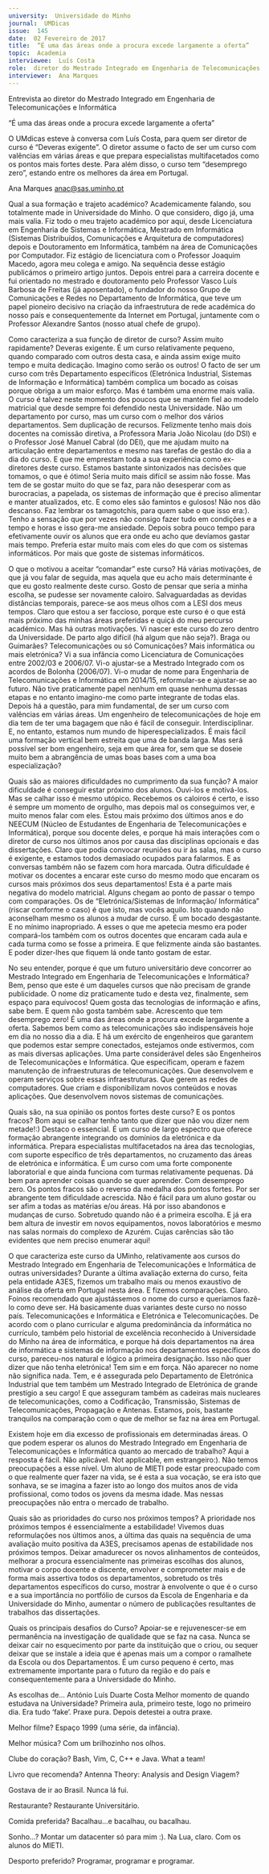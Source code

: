 ```yaml
---
university:  Universidade do Minho
journal:  UMDicas
issue:  145
date:  02 Fevereiro de 2017
title:  “É uma das áreas onde a procura excede largamente a oferta”
topic:  Academia
interviewee:  Luís Costa
role:  diretor do Mestrado Integrado em Engenharia de Telecomunicações e Informática
interviewer:  Ana Marques
---
```

 

 Entrevista ao diretor do Mestrado Integrado em Engenharia de Telecomunicações e Informática 

 “É uma das áreas onde a procura excede largamente a oferta”

 O UMdicas esteve à conversa com Luís Costa, para quem ser diretor de curso é “Deveras exigente”. O diretor assume o facto de ser um curso com valências em várias áreas e que prepara especialistas multifacetados como os pontos mais fortes deste. Para além disso, o curso tem “desemprego zero”, estando entre os melhores da área em Portugal.
 
 Ana Marques anac@sas.uminho.pt 

 Qual a sua formação e trajeto académico?
 Academicamente falando, sou totalmente made in Universidade do Minho. O que considero, digo já, uma mais valia. Fiz todo o meu trajeto académico por aqui, desde Licenciatura em Engenharia de Sistemas e Informática, Mestrado em Informática (Sistemas Distribuídos, Comunicações e Arquitetura de computadores) depois e Doutoramento em Informática, também na área de Comunicações por Computador. Fiz estágio de licenciatura com o Professor Joaquim Macedo, agora meu colega e amigo. Na sequência desse estágio publicámos o primeiro artigo juntos. Depois entrei para a carreira docente e fui orientado no mestrado e doutoramento pelo Professor Vasco Luís Barbosa de Freitas (já aposentado), o fundador do nosso Grupo de Comunicações e Redes no Departamento de Informática, que teve um papel pioneiro decisivo na criação da infraestrutura de rede académica do nosso país e consequentemente da Internet em Portugal, juntamente com o Professor Alexandre Santos (nosso atual chefe de grupo).

 Como caracteriza a sua função de diretor de curso?
 Assim muito rapidamente? Deveras exigente. É um curso relativamente pequeno, quando comparado com outros desta casa, e ainda assim exige muito tempo e muita dedicação. Imagino como serão os outros! O facto de ser um curso com três Departamento específicos (Eletrónica Industrial, Sistemas de Informação e Informática) também complica um bocado as coisas porque obriga a um maior esforço. Mas é também uma enorme mais valia. O curso é talvez neste momento dos poucos que se mantém fiel ao modelo matricial que desde sempre foi defendido nesta Universidade. Não um departamento por curso, mas um curso com o melhor dos vários departamentos. Sem duplicação de recursos. Felizmente tenho mais dois docentes na comissão diretiva, a Professora Maria João Nicolau (do DSI) e o Professor José Manuel Cabral (do DEI), que me ajudam muito na articulação entre departamentos e mesmo nas tarefas de gestão do dia a dia do curso. E que me emprestam toda a sua experiência como ex-diretores deste curso. Estamos bastante sintonizados nas decisões que tomamos, o que é ótimo! Seria muito mais difícil se assim não fosse. Mas tem de se gostar muito do que se faz, para não desesperar com as burocracias, a papelada, os sistemas de informação que é preciso alimentar e manter atualizados, etc. E como eles são famintos e gulosos! Não nos dão descanso. Faz lembrar os tamagotchis, para quem sabe o que isso era:). Tenho a sensação que por vezes não consigo fazer tudo em condições e a tempo e horas e isso gera-me ansiedade. Depois sobra pouco tempo para efetivamente ouvir os alunos que era onde eu acho que devíamos gastar mais tempo. Preferia estar muito mais com eles do que com os sistemas informáticos. Por mais que goste de sistemas informáticos.

 O que o motivou a aceitar “comandar” este curso?
 Há várias motivações, de que já vou falar de seguida, mas aquela que eu acho mais determinante é que eu gosto realmente deste curso. Gosto de pensar que seria a minha escolha, se pudesse ser novamente caloiro. Salvaguardadas as devidas distâncias temporais, parece-se aos meus olhos com a LESI dos meus tempos. Claro que estou a ser faccioso, porque este curso é o que está mais próximo das minhas áreas preferidas e quiçá do meu percurso académico. Mas há outras motivações. Vi nascer este curso do zero dentro da Universidade. De parto algo difícil (há algum que não seja?). Braga ou Guimarães? Telecomunicações ou só Comunicações? Mais informática ou mais eletrónica? Vi a sua infância como Licenciatura de Comunicações entre 2002/03 e 2006/07. Vi-o ajustar-se a Mestrado Integrado com os acordos de Bolonha (2006/07). Vi-o mudar de nome para Engenharia de Telecomunicações e Informática em 2014/15, reformular-se e ajustar-se ao futuro.
 Não tive praticamente papel nenhum em quase nenhuma dessas etapas e no entanto imagino-me como parte integrante de todas elas. Depois há a questão, para mim fundamental, de ser um curso com valências em várias áreas. Um engenheiro de telecomunicações de hoje em dia tem de ter uma bagagem que não é fácil de conseguir. Interdisciplinar. E, no entanto, estamos num mundo de hiperespecializados. É mais fácil uma formação vertical bem estreita que uma de banda larga. Mas será possível ser bom engenheiro, seja em que área for, sem que se doseie muito bem a abrangência de umas boas bases com a uma boa especialização?

 Quais são as maiores dificuldades no cumprimento da sua função?
 A maior dificuldade é conseguir estar próximo dos alunos. Ouvi-los e motivá-los. Mas se calhar isso é mesmo utópico. Recebemos os caloiros é certo, e isso é sempre um momento de orgulho, mas depois mal os conseguimos ver, e muito menos falar com eles. Estou mais próximo dos últimos anos e do NEECUM (Núcleo de Estudantes de Engenharia de Telecomunicações e Informática), porque sou docente deles, e porque há mais interações com o diretor de curso nos últimos anos por causa das disciplinas opcionais e das dissertações. Claro que podia convocar reuniões ou ir às salas, mas o curso é exigente, e estamos todos demasiado ocupados para falarmos. E as conversas também não se fazem com hora marcada. Outra dificuldade é motivar os docentes a encarar este curso do mesmo modo que encaram os cursos mais próximos dos seus departamentos! Esta é a parte mais negativa do modelo matricial. Alguns chegam ao ponto de passar o tempo com comparações.
 Os de “Eletrónica/Sistemas de Informação/ Informática” (riscar conforme o caso) é que isto, mas vocês aquilo. Isto quando não aconselham mesmo os alunos a mudar de curso. É um bocado desgastante. E no mínimo inapropriado. A esses o que me apetecia mesmo era poder compará-los também com os outros docentes que encaram cada aula e cada turma como se fosse a primeira. E que felizmente ainda são bastantes. E poder dizer-lhes que fiquem lá onde tanto gostam de estar.

 No seu entender, porque é que um futuro universitário deve concorrer ao Mestrado Integrado em Engenharia de Telecomunicações e Informática?
 Bem, penso que este é um daqueles cursos que não precisam de grande publicidade. O nome diz praticamente tudo e desta vez, finalmente, sem espaço para equívocos! Quem gosta das tecnologias de informação e afins, sabe bem. E quem não gosta também sabe. Acrescento que tem desemprego zero!
 É uma das áreas onde a procura excede largamente a oferta. Sabemos bem como as telecomunicações são indispensáveis hoje em dia no nosso dia a dia.
 E há um exército de engenheiros que garantem que podemos estar sempre conectados, estejamos onde estivermos, com as mais diversas aplicações.
 Uma parte considerável deles são Engenheiros de Telecomunicações e Informática. Que especificam, operam e fazem manutenção de infraestruturas de telecomunicações. Que desenvolvem e operam serviços sobre essas infraestruturas. Que gerem as redes de computadores. Que criam e disponibilizam  novos conteúdos e novas aplicações. Que desenvolvem novos sistemas de comunicações.

 Quais são, na sua opinião os pontos fortes deste curso? E os pontos fracos?
 Bom aqui se calhar tenho tanto que dizer que não vou dizer nem metade!:) Destaco o essencial. É um curso de largo espectro que oferece formação abrangente integrando os domínios da eletrónica e da informática. Prepara especialistas multifacetados na área das tecnologias, com suporte específico de três departamentos, no cruzamento das áreas de eletrónica e informática. É um curso com uma forte componente laboratorial e que ainda funciona com turmas relativamente pequenas. Dá bem para aprender coisas quando se quer aprender. Com desemprego zero. Os pontos fracos são o reverso da medalha dos pontos fortes. Por ser abrangente tem dificuldade acrescida. Não é fácil para um aluno gostar ou ser afim a todas as matérias e/ou áreas.
 Há por isso abandonos e mudanças de curso.
 Sobretudo quando não é a primeira escolha. E já era bem altura de investir em novos equipamentos, novos laboratórios e mesmo nas salas normais do complexo de Azurém. Cujas carências são tão evidentes que nem preciso enumerar aqui!

 O que caracteriza este curso da UMinho, relativamente aos cursos do Mestrado Integrado em Engenharia de Telecomunicações e Informática de outras universidades?
 Durante a última avaliação externa do curso, feita pela entidade A3ES, fizemos um trabalho mais ou menos exaustivo de análise da oferta em Portugal nesta área. E fizemos comparações. Claro. Foinos recomendado que ajustássemos o nome do curso e queríamos fazê-lo como deve ser. Há basicamente duas variantes deste curso no nosso país. Telecomunicações e Informática e Eletrónica e Telecomunicações. De acordo com o plano curricular e alguma predominância da informática no currículo, também pelo historial de excelência reconhecido à Universidade do Minho na área de informática, e porque há dois departamentos na área de informática e sistemas de informação nos departamentos específicos do curso, pareceu-nos natural e lógico a primeira designação. Isso não quer dizer que não tenha eletrónica! Tem sim e em força.
 Não aparecer no nome não significa nada. Tem, e é assegurada pelo Departamento de Eletrónica Industrial que tem também um Mestrado Integrado de Eletrónica de grande prestígio a seu cargo! E que asseguram também as cadeiras mais nucleares de telecomunicações, como a Codificação, Transmissão, Sistemas de Telecomunicações, Propagação e Antenas. Estamos, pois, bastante tranquilos na comparação com o que de melhor se faz na área em Portugal.

 Existem hoje em dia excesso de profissionais em determinadas áreas. O que podem esperar os alunos do Mestrado Integrado em Engenharia de Telecomunicações e Informática quanto ao mercado de trabalho?
 Aqui a resposta é fácil. Não aplicável. Not applicable, em estrangeiro:). Não temos preocupações a esse nível. Um aluno de MIETI pode estar preocupado com o que realmente quer fazer na vida, se é esta a sua vocação, se era isto que sonhava, se se imagina a fazer isto ao longo dos muitos anos de vida profissional, como todos os jovens da mesma idade. Mas nessas preocupações não entra o mercado de trabalho.

 Quais são as prioridades do curso nos próximos tempos?
 A prioridade nos próximos tempos é essencialmente a estabilidade! Vivemos duas reformulações nos últimos anos, a última das quais na sequência de uma avaliação muito positiva da A3ES, precisamos apenas de estabilidade nos próximos tempos.
 Deixar amadurecer os novos alinhamentos de conteúdos, melhorar a procura essencialmente nas primeiras escolhas dos alunos, motivar o corpo docente e discente, envolver e comprometer mais e de forma mais assertiva todos os departamentos, sobretudo os três departamentos específicos do curso, mostrar à envolvente o que é o curso e a sua importância no portfólio de cursos da Escola de Engenharia e da Universidade do Minho, aumentar o número de publicações resultantes de trabalhos das dissertações.

 Quais os principais desafios do Curso?
 Apoiar-se e rejuvenescer-se em permanência na investigação de qualidade que se faz na casa.
 Nunca se deixar cair no esquecimento por parte da instituição que o criou, ou sequer deixar que se instale a ideia que é apenas mais um a compor o ramalhete da Escola ou dos Departamentos. É um curso pequeno é certo, mas extremamente importante para o futuro da região e do país e consequentemente para a Universidade do Minho.


 As escolhas de...
 António Luís Duarte Costa Melhor momento de quando estudava na Universidade?  Primeira aula, primeiro teste, logo no primeiro dia. Era tudo ‘fake’. Praxe pura. Depois detestei a outra praxe.

 Melhor filme? Espaço 1999 (uma série, da infância).

 Melhor música? Com um brilhozinho nos olhos.

 Clube do coração? Bash, Vim, C, C++ e Java. What a team!

 Livro que recomenda? Antenna Theory: Analysis and Design Viagem?

 Gostava de ir ao Brasil. Nunca lá fui.

 Restaurante? Restaurante Universitário.

 Comida preferida?  Bacalhau...e bacalhau, ou bacalhau.

 Sonho…? Montar um datacenter só para mim :). Na Lua, claro. Com os alunos do MIETI.

 Desporto preferido? Programar, programar e programar.

 

